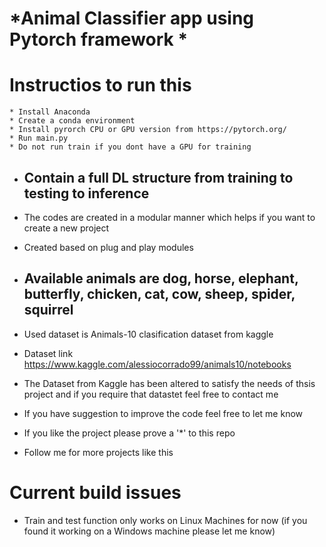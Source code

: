 
# *Animal Classifier app using Pytorch  framework *

# Instructios to run this 
    * Install Anaconda
    * Create a conda environment
    * Install pyrorch CPU or GPU version from https://pytorch.org/
    * Run main.py
    * Do not run train if you dont have a GPU for training

* ## Contain a full DL structure from training to testing to inference
* The codes are created in a modular manner which helps if you want to create a new project
* Created based on plug and play modules

* ## Available animals are dog, horse, elephant, butterfly, chicken, cat, cow, sheep, spider, squirrel
* Used dataset is Animals-10 clasification dataset from kaggle
* Dataset link https://www.kaggle.com/alessiocorrado99/animals10/notebooks
* The Dataset from Kaggle has been altered to satisfy the needs of thsis project and if you require that datastet feel free to contact me

* If you have suggestion to improve the code feel free to let me know
* If you like the project please prove a '*' to this repo
* Follow me for more projects like this

# Current build issues

* Train and test function only works on Linux Machines for now (if you found it working on a Windows machine please let me know)



